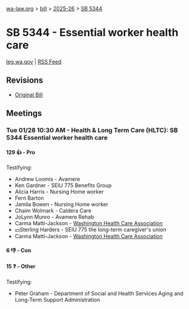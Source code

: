 [wa-law.org](/) > [bill](/bill/) > [2025-26](/bill/2025-26/) > [SB 5344](/bill/2025-26/sb/5344/)

# SB 5344 - Essential worker health care
[leg.wa.gov](https://app.leg.wa.gov/billsummary?BillNumber=5344&Year=2025&Initiative=false) | [RSS Feed](./rss.xml)

## Revisions
* [Original Bill](1/)

## Meetings
### Tue 01/28 10:30 AM - Health & Long Term Care (HLTC): SB 5344 Essential worker health care
#### 129 👍 - Pro
Testifying:
* Andrew Loomis - Avamere
* Ken Gardner - SEIU 775 Benefits Group
* Alicia Harris - Nursing Home worker
* Fern Barton
* Jamila Bowen - Nursing Home worker
* Chaim Wolmark - Caldera Care
* JoLynn Munro - Avamere Rehab
* Carma Matti-Jackson - [Washington Health Care Association](/org/washington_health_care_association/)
* 💵Sterling Harders - SEIU 775 the long-term caregiver's union
* Carma Matti-Jackson - [Washington Health Care Association](/org/washington_health_care_association/)

#### 6 👎 - Con

#### 15 ❓ - Other
Testifying:
* Peter Graham - Department of Social and Health Services Aging and Long-Term Support Administration
